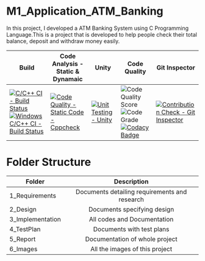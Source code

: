 # M1_Application_ATM_Banking

In this project, I developed a ATM Banking System using C Programming Language.This is a project that is developed to help people check their total balance, deposit and withdraw money easily.


| Build | Code Analysis - Static & Dynamaic | Unity | Code Quality | Git Inspector |
|---|---|---|---|---|
  | [![C/C++ CI - Build Status](https://github.com/VidyaPrasad008/M1_Application_ATM_Banking/actions/workflows/Linux.yml/badge.svg)](https://github.com/VidyaPrasad008/M1_Application_ATM_Banking/actions/workflows/Linux.yml) [![Windows C/C++ CI - Build Status](https://github.com/VidyaPrasad008/M1_Application_ATM_Banking/actions/workflows/windows.yml/badge.svg)](https://github.com/VidyaPrasad008/M1_Application_ATM_Banking/actions/workflows/windows.yml) |[![Code Quality - Static Code - Cppcheck](https://github.com/VidyaPrasad008/M1_Application_ATM_Banking/actions/workflows/cppcheck.yml/badge.svg)](https://github.com/VidyaPrasad008/M1_Application_ATM_Banking/actions/workflows/cppcheck.yml) | [![Unit Testing - Unity](https://github.com/VidyaPrasad008/M1_Application_ATM_Banking/actions/workflows/unity.yml/badge.svg)](https://github.com/VidyaPrasad008/M1_Application_ATM_Banking/actions/workflows/unity.yml) | ![Code Quality Score](https://api.codiga.io/project/29911/score/svg) ![Code Grade](https://api.codiga.io/project/29911/status/svg)  [![Codacy Badge](https://app.codacy.com/project/badge/Grade/adbd8eb7a46347f1be1318a1ab2951d4)](https://www.codacy.com/gh/VidyaPrasad008/M1_Application_ATM_Banking/dashboard?utm_source=github.com&amp;utm_medium=referral&amp;utm_content=VidyaPrasad008/M1_Application_ATM_Banking&amp;utm_campaign=Badge_Grade)|[![Contribution Check - Git Inspector](https://github.com/VidyaPrasad008/M1_Application_ATM_Banking/actions/workflows/gitinspector.yml/badge.svg)](https://github.com/VidyaPrasad008/M1_Application_ATM_Banking/actions/workflows/gitinspector.yml)|


# Folder Structure
| Folder   |      Description     |  
|----------|:-------------:|
| 1_Requirements |  Documents detailing requirements and research |
| 2_Design |    Documents specifying design  | 
| 3_Implementation |   All codes and Documentation  |
| 4_TestPlan |  Documents with test plans |
| 5_Report |    Documentation of whole project  | 
| 6_Images |    All the images of this project  |
